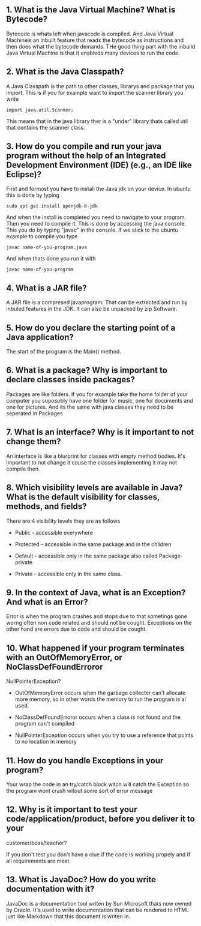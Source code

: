 ## 1. What is the Java Virtual Machine? What is Bytecode?

Bytecode is whats left when javacode is compiled. And Java Virtual Machineis an inbuilt feature that reads the bytecode as instructions and then does what the bytecode demands. THe good thing part with the inbuild Java Virtual Machine is that it enableds many devices to run the code.

## 2. What is the Java Classpath?

A Java Classpath is the path to other classes, librarys and package that you import. This is if you for example want to import the scanner library you write

    import java.util.Scanner;

This means that in the java library ther is a "under" library thats called util that contains the scanner class.

## 3. How do you compile and run your java program without the help of an Integrated Development Environment (IDE) (e.g., an IDE like Eclipse)?

First and formost you have to install the Java jdk on your device. In ubuntu this is done by typing

    sudo apt-get install openjdk-8-jdk

And when the install is completed you need to navigate to your program. Then you need to compile it. This is done by accessing the java console. This you do by typing "javac" in the console. If we stick to the ubuntu example to compile you type

    javac name-of-you-program.java

  And when thats done you run it with

    javac name-of-you-program


## 4. What is a JAR file?

A JAR file is a compresed javaprogram. That can be extracted and run by inbuled features in the JDK. It can also be unpacked by zip Software.

## 5. How do you declare the starting point of a Java application?
The start of the program is the Main() method.

## 6. What is a package? Why is important to declare classes inside packages?

Packages are like folders. If you for example take the home folder of your computer you suposobly have one folder for music, one for documents and one for pictures. And its the same with java classes they need to be seperated in Packages


## 7. What is an interface? Why is it important to not change them?

An interface is like a blurprint for classes with empty method bodies. It's important to not change it couse the classes implementing it may not compile then.

## 8. Which visibility levels are available in Java? What is the default visibility for classes, methods, and fields?

There are 4 visibility levels they are as follows

  - Public - accessible everywhere

  - Protected - accessible in the same package and in the children

  - Default - accessible only in the same package also called Package-private

  - Private - accessible only in the same class.

## 9. In the context of Java, what is an Exception? And what is an Error?

  Error is when the program crashes and stops due to that sometings gone worng often non code related and should not be cought. Exceptions on the other hand are errors due to code and should be cought.


## 10. What happened if your program terminates with an OutOfMemoryError, or NoClassDefFoundErroror
NullPointerException?

- OutOfMemoryError occurs when the garbage collecter can't allocate more memory, so in other words the memory to run the program is al used.

- NoClassDefFoundErroror occurs when a class is not found and the program can't compiled

- NullPointerException occurs when you try to use a reference that points to no location in memory


## 11. How do you handle Exceptions in your program?

Your wrap the code in an try/catch block witch will catch the Exception so the program wont crash witout some sort of error message

## 12. Why is it important to test your code/application/product, before you deliver it to your
customer/boss/teacher?

If you don't test you don't have a clue if the code is working propely and if all requirements are meet

## 13. What is JavaDoc? How do you write documentation with it?

JavaDoc is a documentation tool writen by Sun Microsoft thats now owned by Oracle. It's used to write documentation that can be rendered to HTML just like Markdown that this document is writen in.
